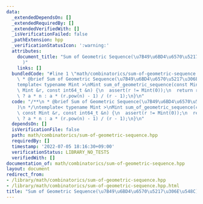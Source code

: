 ```yaml
---
data:
  _extendedDependsOn: []
  _extendedRequiredBy: []
  _extendedVerifiedWith: []
  _isVerificationFailed: false
  _pathExtension: hpp
  _verificationStatusIcon: ':warning:'
  attributes:
    document_title: "Sum of Geometric Sequence(\u7B49\u6BD4\u6570\u5217\u306E\u548C\
      )"
    links: []
  bundledCode: "#line 1 \"math/combinatorics/sum-of-geometric-sequence.hpp\"\n/**\n\
    \ * @brief Sum of Geometric Sequence(\u7B49\u6BD4\u6570\u5217\u306E\u548C)\n */\n\
    template< typename Mint >\nMint sum_of_geometric_sequence(const Mint &a, const\
    \ Mint &r, const int64_t &n) {\n  assert(r != Mint(0));\n  return r == Mint(1)\
    \ ? a * n : a * (r.pow(n) - 1) / (r - 1);\n}\n"
  code: "/**\n * @brief Sum of Geometric Sequence(\u7B49\u6BD4\u6570\u5217\u306E\u548C\
    )\n */\ntemplate< typename Mint >\nMint sum_of_geometric_sequence(const Mint &a,\
    \ const Mint &r, const int64_t &n) {\n  assert(r != Mint(0));\n  return r == Mint(1)\
    \ ? a * n : a * (r.pow(n) - 1) / (r - 1);\n}\n"
  dependsOn: []
  isVerificationFile: false
  path: math/combinatorics/sum-of-geometric-sequence.hpp
  requiredBy: []
  timestamp: '2022-07-05 18:16:30+09:00'
  verificationStatus: LIBRARY_NO_TESTS
  verifiedWith: []
documentation_of: math/combinatorics/sum-of-geometric-sequence.hpp
layout: document
redirect_from:
- /library/math/combinatorics/sum-of-geometric-sequence.hpp
- /library/math/combinatorics/sum-of-geometric-sequence.hpp.html
title: "Sum of Geometric Sequence(\u7B49\u6BD4\u6570\u5217\u306E\u548C)"
---
```

